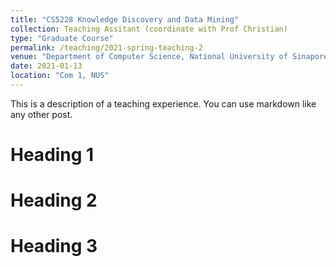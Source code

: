 ```yaml
---
title: "CS5228 Knowledge Discovery and Data Mining"
collection: Teaching Assitant (coordinate with Prof Christian)
type: "Graduate Course"
permalink: /teaching/2021-spring-teaching-2
venue: "Department of Computer Science, National University of Sinapore"
date: 2021-01-13
location: "Com 1, NUS"
---
```


This is a description of a teaching experience. You can use markdown like any other post.

Heading 1
======

Heading 2
======

Heading 3
======
